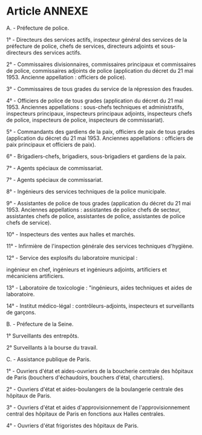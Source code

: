 # Article ANNEXE

A. - Préfecture de police.

1° - Directeurs des services actifs, inspecteur général des services de la préfecture de police, chefs de services, directeurs adjoints et sous-directeurs des services actifs.

2° - Commissaires divisionnaires, commissaires principaux et commissaires de police, commissaires adjoints de police (application du décret du 21 mai 1953. Ancienne appellation : officiers de police).

3° - Commissaires de tous grades du service de la répression des fraudes.

4° - Officiers de police de tous grades (application du décret du 21 mai 1953. Anciennes appellations : sous-chefs techniques et administratifs, inspecteurs principaux, inspecteurs principaux adjoints, inspecteurs chefs de police, inspecteurs de police, inspecteurs de commissariat).

5° - Commandants des gardiens de la paix, officiers de paix de tous grades (application du décret du 21 mai 1953. Anciennes appellations : officiers de paix principaux et officiers de paix).

6° - Brigadiers-chefs, brigadiers, sous-brigadiers et gardiens de la paix.

7° - Agents spéciaux de commissariat.

7° - Agents spéciaux de commissariat.

8° - Ingénieurs des services techniques de la police municipale.

9° - Assistantes de police de tous grades (application du décret du 21 mai 1953. Anciennes appellations : assistantes de police chefs de secteur, assistantes chefs de police, assistantes de police, assistantes de police chefs de service).

10° - Inspecteurs des ventes aux halles et marchés.

11° - Infirmière de l'inspection générale des services techniques d'hygiène.

12° - Service des explosifs du laboratoire municipal :

ingénieur en chef, ingénieurs et ingénieurs adjoints, artificiers et mécaniciens artificiers.

13° - Laboratoire de toxicologie : "ingénieurs, aides techniques et aides de laboratoire.

14° - Institut médico-légal : contrôleurs-adjoints, inspecteurs et surveillants de garçons.

B. - Préfecture de la Seine.

1° Surveillants des entrepôts.

2° Surveillants à la bourse du travail.

C. - Assistance publique de Paris.

1° - Ouvriers d'état et aides-ouvriers de la boucherie centrale des hôpitaux de Paris (bouchers d'échaudoirs, bouchers d'étal, charcutiers).

2° - Ouvriers d'état et aides-boulangers de la boulangerie centrale des hôpitaux de Paris.

3° - Ouvriers d'état et aides d'approvisionnement de l'approvisionnement central des hôpitaux de Paris en fonctions aux Halles centrales.

4° - Ouvriers d'état frigoristes des hôpitaux de Paris.
